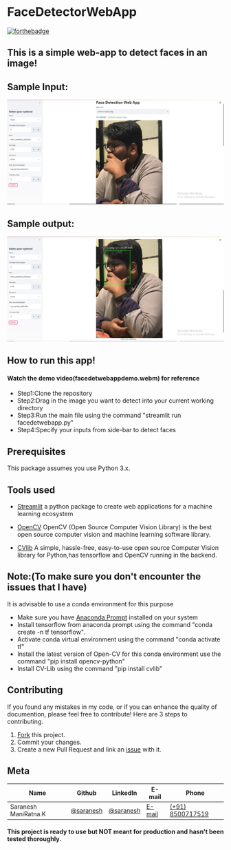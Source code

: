 # FaceDetectorWebApp

[![forthebadge](https://forthebadge.com/images/badges/made-with-python.svg)](https://forthebadge.com)

## This is a simple web-app to detect faces in an image!

## Sample Input:
![alt text](https://github.com/sarnesh444/FaceDetectorWebApp/blob/master/sample-input.JPG)

## Sample output:
![alt text](https://github.com/sarnesh444/FaceDetectorWebApp/blob/master/sample-output.JPG)

## How to run this app!
#### Watch the demo video(facedetwebappdemo.webm) for reference 
* Step1:Clone the repository
* Step2:Drag in the image you want to detect into your current working directory
* Step3:Run the main file using the command "streamlit run facedetwebapp.py"
* Step4:Specify your inputs from side-bar to detect faces

## Prerequisites

This package assumes you use Python 3.x.

## Tools used

* [Streamlit](https://docs.streamlit.io/en/latest/) a python package to create web applications for a machine learning ecosystem

* [OpenCV](https://opencv.org/) OpenCV (Open Source Computer Vision Library) is the best open source computer vision and machine learning software library.

* [CVlib](https://www.cvlib.net/) A simple, hassle-free, easy-to-use open source Computer Vision library for Python,has tensorflow and OpenCV running in the backend.

## Note:(To make sure you don't encounter the issues that I have)
It is advisable to use a conda environment for this purpose
* Make sure you have [Anaconda Prompt](https://docs.anaconda.com/anaconda/install/windows/) installed on your system
* Install tensorflow from anaconda prompt using the command "conda create -n tf tensorflow".
* Activate conda virtual environment using the command "conda activate tf"
* Install the latest version of Open-CV for this conda environment use the command "pip install opencv-python"
* Install CV-Lib using the command "pip install cvlib"

## Contributing

If you found any mistakes in my code, or if you can enhance the quality of documention, please feel free to contribute!
Here are 3 steps to contributing.

1. [Fork](https://github.com/sarnesh444/IndianNumberPlateDetection/fork) this project.
2. Commit your changes.
3. Create a new Pull Request and link an [issue](https://github.com/sarnesh444/IndianNumberPlateDetection/issues/new) with it.

## Meta 

| Name | Github | LinkedIn | E-mail | Phone|
| --- | --- | --- | --- | --- |
| Saranesh ManiRatna.K | [@saranesh](https://github.com/sarnesh444) | [@saranesh](https://www.linkedin.com/in/saranesh-kanumuri-17a7a5181/) |[E-mail](mailto:sarnesh444@gmail.com) | [(+91) 8500717519](tel:+918500717519)

#### This project is ready to use but NOT meant for production and hasn't been tested thoroughly.
